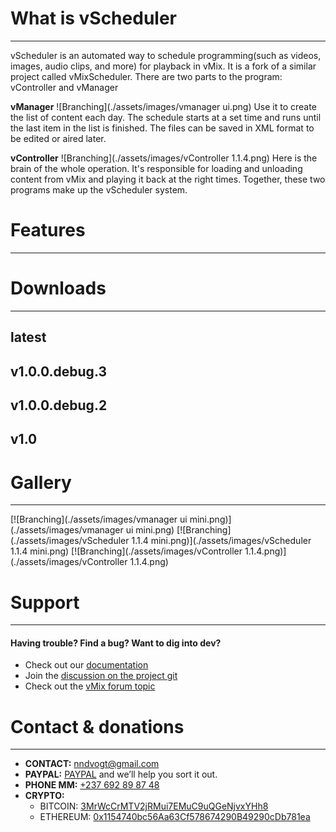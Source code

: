 # What is vScheduler
* * *
vScheduler is an automated way to schedule programming(such as videos, images, audio clips, and more) for playback in vMix. It is a fork of a similar project called vMixScheduler. There are two parts to the program: vController and vManager

**vManager** 
![Branching](./assets/images/vmanager ui.png)
Use it to create the list of content each day. The schedule starts at a set time and runs until the last item in the list is finished. The files can be saved in XML format to be edited or aired later. 

**vController**
![Branching](./assets/images/vController 1.1.4.png)
Here is the brain of the whole operation. It's responsible for loading and unloading content from vMix and playing it back at the right times. Together, these two programs make up the vScheduler system.

# Features
* * *
# Downloads
* * *
## latest

## v1.0.0.debug.3

## v1.0.0.debug.2

## v1.0

# Gallery
* * *
[![Branching](./assets/images/vmanager ui mini.png)](./assets/images/vmanager ui mini.png)
[![Branching](./assets/images/vScheduler 1.1.4 mini.png)](./assets/images/vScheduler 1.1.4 mini.png)
[![Branching](./assets/images/vController 1.1.4.png)](./assets/images/vController 1.1.4.png)

# Support
* * *
#### Having trouble? Find a bug? Want to dig into dev?
* Check out our [documentation](./documentation.html)
* Join the [discussion on the project git](https://github.com/237domingo/vScheduler/discussions)
* Check out the [vMix forum topic](https://forums.vmix.com/posts/t27113-vScheduler---vMixScheduler-Fork)

# Contact & donations
* * *
- **CONTACT:** [nndvogt@gmail.com](mailto:nndvogt@gmail.com)
- **PAYPAL:** [PAYPAL](https://www.paypal.com/donate?hosted_button_id=8KWHCKS3TX54S) and we’ll help you sort it out.
- **PHONE MM:** [+237 692 89 87 48](http://00237692898748)
- **CRYPTO:**
  - BITCOIN: [3MrWcCrMTV2jRMui7EMuC9uQGeNjvxYHh8](http://3MrWcCrMTV2jRMui7EMuC9uQGeNjvxYHh8)
  - ETHEREUM: [0x1154740bc56Aa63Cf578674290B49290cDb781ea](http://0x1154740bc56Aa63Cf578674290B49290cDb781ea)
